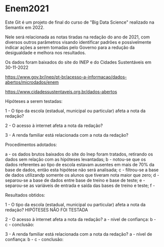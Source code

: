# Enem2021

Este Git é um projeto de final do curso de "Big Data Science" realizado na Semantix em 2022.

Nele será relacionada as notas tiradas na redação do ano de 2021, com diversos outros parâmetros visando identificar padrões e possivelmente indicar ações a serem tomadas pelo Governo para a redução da desigualdade e melhora nos resultados.

Os dados foram baixados do site do INEP e do Cidades Sustentáveis em 30-11-2022

https://www.gov.br/inep/pt-br/acesso-a-informacao/dados-abertos/microdados/enem

https://www.cidadessustentaveis.org.br/dados-abertos
 
Hipóteses a serem testadas:

1 - O tipo da escola (estadual, municipal ou particular) afeta a nota da redação?

2 - O acesso à internet afeta a nota da redação?

3 - A renda familiar está relacionada com a nota da redação?

Procedimentos adotados:

a - os dados brutos baixados do site do Inep foram tratados, retirando os dados sem relação com as hipóteses levantadas;
b - notou-se que os dados referentes ao tipo de escola estavam ausentes em mais de 70% da base de dados, então esta hipótese não será analisada;
c - filtrou-se a base de dados utilizandp somente os alunos que tiveram nota maior que zero;
d - separou-se a base de dados entre base de treino e base de teste;
e - separou-se as variáveis de entrada e saída das bases de treino e teste;
f - 


Resultados obtidos:

1 - O tipo da escola (estadual, municipal ou particular) afeta a nota da redação?
    HIPÓTESES NÂO FOI TESTADA

2 - O acesso à internet afeta a nota da redação?
a - nível de confiança:
b - 
c - conclusão:


3 - A renda familiar está relacionada com a nota da redação?
a - nível de confiança:
b - 
c - conclusão:


